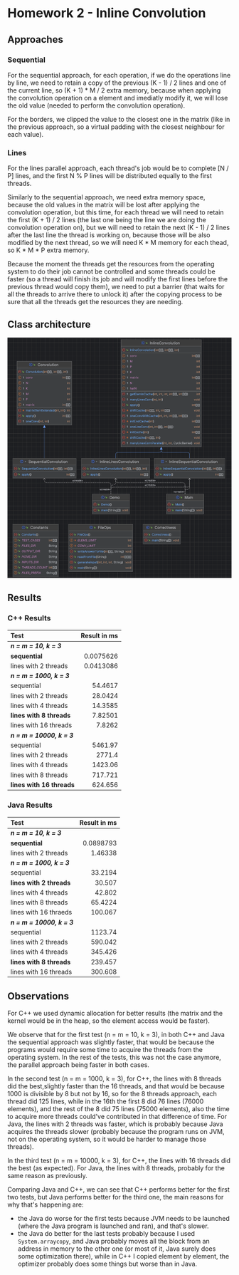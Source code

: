 # Homework 2 - Inline Convolution

## Approaches

### Sequential

For the sequential approach, for each operation, if we do the operations line by line, we need to retain a copy of the previous (K - 1) / 2 lines and one of the current line, so (K + 1) \* M / 2 extra memory, because when applying the convolution operation on a element and imediatly modify it, we will lose the old value (needed to perform the convolution operation).

For the borders, we clipped the value to the closest one in the matrix (like in the previous approach, so a virtual padding with the closest neighbour for each value).

### Lines

For the lines parallel approach, each thread's job would be to complete [N / P] lines, and the first N % P lines will be distributed equally to the first threads.

Similarly to the sequential approach, we need extra memory space, because the old values in the matrix will be lost after applying the convolution operation, but this time, for each thread we will need to retain the first (K + 1) / 2 lines (the last one being the line we are doing the convolution operation on), but we will need to retain the next (K - 1) / 2 lines after the last line the thread is working on, because those will be also modified by the next thread, so we will need K \* M memory for each thead, so K \* M \* P extra memory.

Because the moment the threads get the resources from the operating system to do their job cannot be controlled and some threads could be faster (so a thread will finish its job and will modify the first lines before the previous thread would copy them), we need to put a barrier (that waits for all the threads to arrive there to unlock it) after the copying process to be sure that all the threads get the resources they are needing.

## Class architecture

![Java diagram](assets/image.png)

## Results

### C++ Results

| Test | Result in ms |
| :--- | -----------: |
| **_n = m = 10, k = 3_**
| **sequential** | 0.0075626 |
| lines with 2 threads | 0.0413086 |
| **_n = m = 1000, k = 3_**
| sequential | 54.4617 |
| lines with 2 threads | 28.0424 |
| lines with 4 threads | 14.3585 |
| **lines with 8 threads** | 7.82501 |
| lines with 16 threads | 7.8262 |
| **_n = m = 10000, k = 3_**
| sequential | 5461.97 |
| lines with 2 threads | 2771.4 |
| lines with 4 threads | 1423.06 |
| lines with 8 threads | 717.721 |
| **lines with 16 threads** | 624.656 |

### Java Results

| Test | Result in ms |
| :--- | -----------: |
| **_n = m = 10, k = 3_**
| **sequential** | 0.0898793 |
| lines with 2 threads | 1.46338 |
| **_n = m = 1000, k = 3_**
| sequential | 33.2194 |
| **lines with 2 threads** | 30.507 |
| lines with 4 threads | 42.802 |
| lines with 8 threads | 65.4224 |
| lines with 16 thraeds | 100.067 |
| **_n = m = 10000, k = 3_**
| sequential | 1123.74 |
| lines with 2 threads | 590.042 |
| lines with 4 threads | 345.426 |
| **lines with 8 threads** | 239.457 |
| lines with 16 threads | 300.608 |

## Observations

For C++ we used dynamic allocation for better results (the matrix and the kernel would be in the heap, so the element access would be faster).

We observe that for the first test (n = m = 10, k = 3), in both C++ and Java the sequential approach was slightly faster, that would be because the programs would require some time to acquire the threads from the operating system. In the rest of the tests, this was not the case anymore, the parallel approach being faster in both cases.

In the second test (n = m = 1000, k = 3), for C++, the lines with 8 threads did the best,slightly faster than the 16 threads, and that would be because 1000 is divisible by 8 but not by 16, so for the 8 threads approach, each thread did 125 lines, while in the 16th the first 8 did 76 lines (76000 elements), and the rest of the 8 did 75 lines (75000 elements), also the time to acquire more threads could've contributed in that difference of time. For Java, the lines with 2 threads was faster, which is probably because Java acquires the threads slower (probably because the program runs on JVM, not on the operating system, so it would be harder to manage those threads).

In the third test (n = m = 10000, k = 3), for C++, the lines with 16 threads did the best (as expected). For Java, the lines with 8 threads, probably for the same reason as previously.

Comparing Java and C++, we can see that C++ performs better for the first two tests, but Java performs better for the third one, the main reasons for why that's happening are:

- the Java do worse for the first tests because JVM needs to be launched (where the Java program is launched and ran), and that's slower.
- the Java do better for the last tests probably because I used `System.arraycopy`, and Java probably moves all the block from an address in memory to the other one (or most of it, Java surely does some optimization there), while in C++ I copied element by element, the optimizer probably does some things but worse than in Java.
